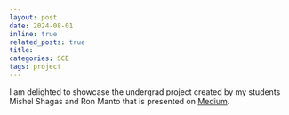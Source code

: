 ```yaml
---
layout: post
date: 2024-08-01
inline: true
related_posts: true
title: 
categories: SCE
tags: project
---
```

I am delighted to showcase the undergrad project created by my students Mishel Shagas and Ron Manto that is presented on [Medium](https://medium.com/@ron14/jetson-nano-2gb-face-recognition-project-57969046ee95).
